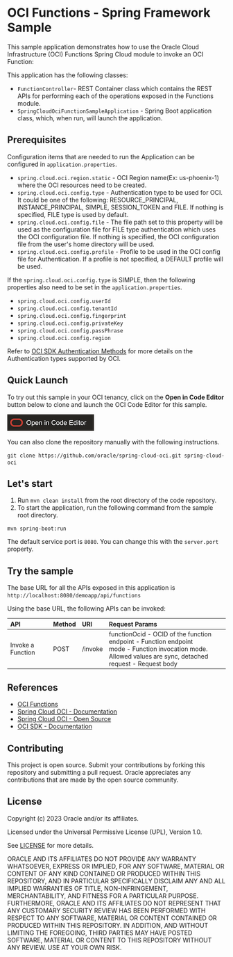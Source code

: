 # OCI Functions - Spring Framework Sample

This sample application demonstrates how to use the Oracle Cloud Infrastructure (OCI) Functions Spring Cloud module to invoke an OCI Function:

This application has the following classes:

* `FunctionController`- REST Container class which contains the REST APIs for performing each of the operations exposed in the Functions module.
* `SpringCloudOciFunctionSampleApplication` - Spring Boot application class, which, when run, will launch the application.

## Prerequisites
Configuration items that are needed to run the Application can be configured in `application.properties`.

* `spring.cloud.oci.region.static` - OCI Region name(Ex: us-phoenix-1) where the OCI resources need to be created.
* `spring.cloud.oci.config.type` - Authentication type to be used for OCI. It could be one of the following: RESOURCE_PRINCIPAL, INSTANCE_PRINCIPAL, SIMPLE, SESSION_TOKEN and FILE. If nothing is specified, FILE type is used by default.
* `spring.cloud.oci.config.file` - The file path set to this property will be used as the configuration file for FILE type authentication which uses the OCI configuration file. If nothing is specified, the OCI configuration file from the user's home directory will be used.
* `spring.cloud.oci.config.profile` - Profile to be used in the OCI config file for Authentication. If a profile is not specified, a DEFAULT profile will be used.

If the `spring.cloud.oci.config.type` is SIMPLE, then the following properties also need to be set in the `application.properties`.

* `spring.cloud.oci.config.userId`
* `spring.cloud.oci.config.tenantId`
* `spring.cloud.oci.config.fingerprint`
* `spring.cloud.oci.config.privateKey`
* `spring.cloud.oci.config.passPhrase`
* `spring.cloud.oci.config.region`

Refer to [OCI SDK Authentication Methods](https://docs.oracle.com/en-us/iaas/Content/API/Concepts/sdk_authentication_methods.htm) for more details on the Authentication types supported by OCI.

## Quick Launch

To try out this sample in your OCI tenancy, click on the **Open in Code Editor** button below to clone and launch the OCI Code Editor for this sample.

[<img src="https://raw.githubusercontent.com/oracle-devrel/oci-code-editor-samples/main/images/open-in-code-editor.png" />](https://cloud.oracle.com/?region=home&cs_repo_url=https://github.com/oracle/spring-cloud-oci.git&cs_open_ce=true&cs_readme_path=spring-cloud-oci-samples/spring-cloud-oci-function/README.md)

You can also clone the repository manually with the following instructions.

```
git clone https://github.com/oracle/spring-cloud-oci.git spring-cloud-oci
```

## Let's start

1. Run `mvn clean install` from the root directory of the code repository.
2. To start the application, run the following command from the sample root directory.
```
mvn spring-boot:run
```

The default service port is `8080`. You can change this with the `server.port` property.

## Try the sample

The base URL for all the APIs exposed in this application is `http://localhost:8080/demoapp/api/functions`

Using the base URL, the following APIs can be invoked:

|API | Method | URI | Request Params|
|:-------|:--------|:------|:-------|
| Invoke a Function | POST | /invoke | functionOcid - OCID of the function </br> endpoint - Function endpoint </br> mode - Function invocation mode. Allowed values are sync, detached </br> request - Request body|

## References
* [OCI Functions](https://docs.oracle.com/en-us/iaas/Content/Functions/Concepts/functionsoverview.htm)
* [Spring Cloud OCI - Documentation](#)
* [Spring Cloud OCI - Open Source](https://github.com/oracle/spring-cloud-oci)
* [OCI SDK - Documentation](https://docs.oracle.com/en-us/iaas/Content/API/Concepts/sdks.htm)

## Contributing
This project is open source.  Submit your contributions by forking this repository and submitting a pull request.  Oracle appreciates any contributions that are made by the open source community.

## License
Copyright (c) 2023 Oracle and/or its affiliates.

Licensed under the Universal Permissive License (UPL), Version 1.0.

See [LICENSE](../../LICENSE.txt) for more details.

ORACLE AND ITS AFFILIATES DO NOT PROVIDE ANY WARRANTY WHATSOEVER, EXPRESS OR IMPLIED, FOR ANY SOFTWARE, MATERIAL OR CONTENT OF ANY KIND CONTAINED OR PRODUCED WITHIN THIS REPOSITORY, AND IN PARTICULAR SPECIFICALLY DISCLAIM ANY AND ALL IMPLIED WARRANTIES OF TITLE, NON-INFRINGEMENT, MERCHANTABILITY, AND FITNESS FOR A PARTICULAR PURPOSE.  FURTHERMORE, ORACLE AND ITS AFFILIATES DO NOT REPRESENT THAT ANY CUSTOMARY SECURITY REVIEW HAS BEEN PERFORMED WITH RESPECT TO ANY SOFTWARE, MATERIAL OR CONTENT CONTAINED OR PRODUCED WITHIN THIS REPOSITORY. IN ADDITION, AND WITHOUT LIMITING THE FOREGOING, THIRD PARTIES MAY HAVE POSTED SOFTWARE, MATERIAL OR CONTENT TO THIS REPOSITORY WITHOUT ANY REVIEW. USE AT YOUR OWN RISK. 